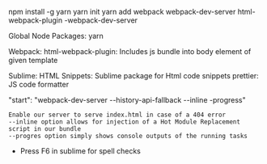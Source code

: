 <!-- 

Setup webpack for any project

https://scotch.io/tutorials/setting-up-webpack-for-any-project?utm_source=newsletter&utm_medium=email&utm_campaign=set_up_webpack_for_any_project&utm_term=2018-01-15

 -->



<!-- Initial steps -->
npm install -g yarn
yarn init
yarn add webpack webpack-dev-server html-webpack-plugin -webpack-dev-server 



<!-- Used Packages -->
Global Node Packages:
yarn

Webpack: 
html-webpack-plugin: Includes js bundle into body element of given template

Sublime: 
HTML Snippets: Sublime package for Html code snippets
prettier: JS code formatter



<!-- package.json -->
"start": "webpack-dev-server --history-api-fallback --inline -progress"

	Enable our server to serve index.html in case of a 404 error
	--inline option allows for injection of a Hot Module Replacement script in our bundle
	--progres option simply shows console outputs of the running tasks



<!-- Notes -->
- Press F6 in sublime for spell checks
